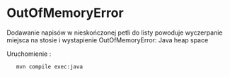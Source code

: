 # OutOfMemoryError

Dodawanie napisów w nieskończonej petli do listy powoduje wyczerpanie miejsca na stosie i wystapienie OutOfMemoryError: Java heap space


Uruchomienie :

```bash
   mvn compile exec:java
```
